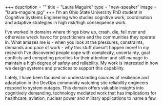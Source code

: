 +++
description = ""
title = "Laura Maguire"
type = "new-speaker"
image = "laura-maguire.jpg"
+++
I’m an Ohio State University PhD student in Cognitive Systems Engineering who studies cognitive work, coordination and adaptive strategies in high risk/high consequence work.

I’ve worked in domains where things blow up, crash, die, fall over and otherwise wreck havoc for practitioners and the communities they operate in. What amazes me is - when you look at the pressures, constraints, demands and pace of work - why this stuff doesn’t happen more! In my research I’ve discovered people cope with complexity, uncertainty, goal conflicts and competing priorities for their attention and still manage to maintain a high degree of safety and reliability. My work is interested in how we design systems and practices to support this capability.

Lately, I have been focused on understanding sources of resilience and adaptation in the DevOps community watching site reliability engineers respond to system outages. This domain offers valuable insights into cognitively demanding, technology mediated work that has implications for healthcare, aviation, nuclear power and military applications to name a few.